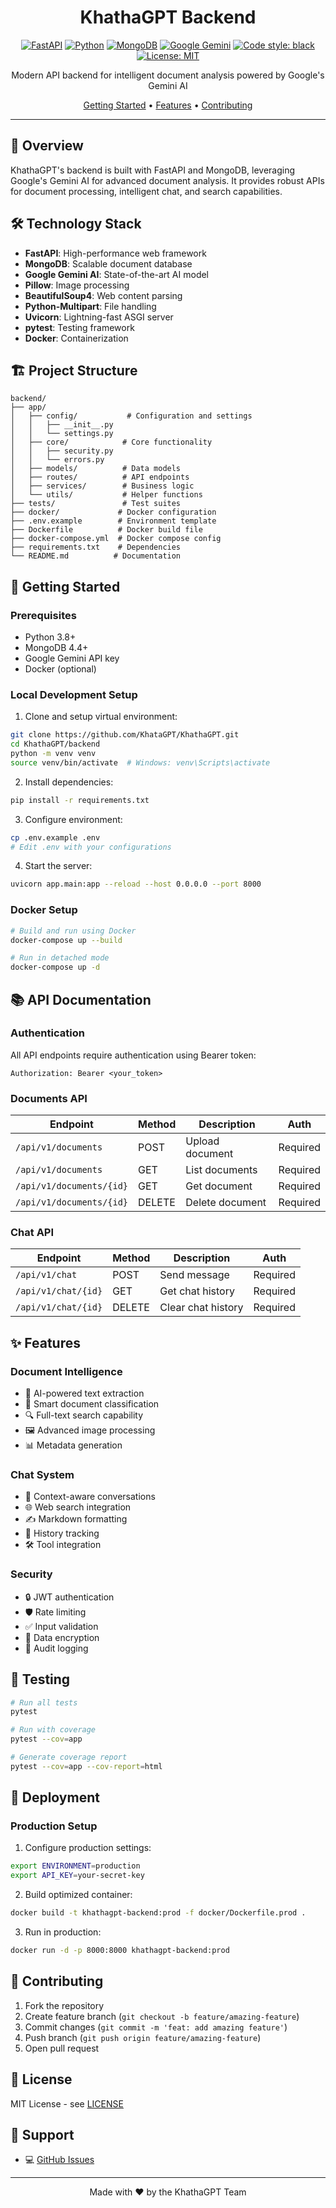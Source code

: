 <div align="center">

# KhathaGPT Backend

[![FastAPI](https://img.shields.io/badge/FastAPI-005571?style=for-the-badge&logo=fastapi)](https://fastapi.tiangolo.com/)
[![Python](https://img.shields.io/badge/Python_3.8+-3776AB?style=for-the-badge&logo=python&logoColor=white)](https://www.python.org/)
[![MongoDB](https://img.shields.io/badge/MongoDB-4EA94B?style=for-the-badge&logo=mongodb&logoColor=white)](https://www.mongodb.com/)
[![Google Gemini](https://img.shields.io/badge/Gemini_AI-4285F4?style=for-the-badge&logo=google&logoColor=white)](https://deepmind.google/technologies/gemini/)
[![Code style: black](https://img.shields.io/badge/code%20style-black-000000.svg?style=for-the-badge)](https://github.com/psf/black)
[![License: MIT](https://img.shields.io/badge/License-MIT-yellow.svg?style=for-the-badge)](https://opensource.org/licenses/MIT)

Modern API backend for intelligent document analysis powered by Google's Gemini AI

[Getting Started](#-getting-started) • 
[Features](#-features) •
[Contributing](#-contributing)

</div>

---

## 📖 Overview

KhathaGPT's backend is built with FastAPI and MongoDB, leveraging Google's Gemini AI for advanced document analysis. It provides robust APIs for document processing, intelligent chat, and search capabilities.

## 🛠️ Technology Stack

- **FastAPI**: High-performance web framework
- **MongoDB**: Scalable document database
- **Google Gemini AI**: State-of-the-art AI model
- **Pillow**: Image processing
- **BeautifulSoup4**: Web content parsing
- **Python-Multipart**: File handling
- **Uvicorn**: Lightning-fast ASGI server
- **pytest**: Testing framework
- **Docker**: Containerization

## 🏗️ Project Structure

```
backend/
├── app/
│   ├── config/           # Configuration and settings
│   │   ├── __init__.py
│   │   └── settings.py
│   ├── core/            # Core functionality
│   │   ├── security.py
│   │   └── errors.py
│   ├── models/          # Data models
│   ├── routes/          # API endpoints
│   ├── services/        # Business logic
│   └── utils/           # Helper functions
├── tests/               # Test suites
├── docker/             # Docker configuration
├── .env.example        # Environment template
├── Dockerfile          # Docker build file
├── docker-compose.yml  # Docker compose config
├── requirements.txt    # Dependencies
└── README.md          # Documentation
```

## 🚀 Getting Started

### Prerequisites

- Python 3.8+
- MongoDB 4.4+
- Google Gemini API key
- Docker (optional)

### Local Development Setup

1. Clone and setup virtual environment:
```bash
git clone https://github.com/KhataGPT/KhathaGPT.git
cd KhathaGPT/backend
python -m venv venv
source venv/bin/activate  # Windows: venv\Scripts\activate
```

2. Install dependencies:
```bash
pip install -r requirements.txt
```

3. Configure environment:
```bash
cp .env.example .env
# Edit .env with your configurations
```

4. Start the server:
```bash
uvicorn app.main:app --reload --host 0.0.0.0 --port 8000
```

### Docker Setup

```bash
# Build and run using Docker
docker-compose up --build

# Run in detached mode
docker-compose up -d
```

## 📚 API Documentation

### Authentication

All API endpoints require authentication using Bearer token:
```http
Authorization: Bearer <your_token>
```

### Documents API

| Endpoint | Method | Description | Auth |
|----------|--------|-------------|------|
| `/api/v1/documents` | POST | Upload document | Required |
| `/api/v1/documents` | GET | List documents | Required |
| `/api/v1/documents/{id}` | GET | Get document | Required |
| `/api/v1/documents/{id}` | DELETE | Delete document | Required |

### Chat API

| Endpoint | Method | Description | Auth |
|----------|--------|-------------|------|
| `/api/v1/chat` | POST | Send message | Required |
| `/api/v1/chat/{id}` | GET | Get chat history | Required |
| `/api/v1/chat/{id}` | DELETE | Clear chat history | Required |


## ✨ Features

### Document Intelligence
- 🤖 AI-powered text extraction
- 📝 Smart document classification
- 🔍 Full-text search capability
- 🖼️ Advanced image processing
- 📊 Metadata generation

### Chat System
- 💬 Context-aware conversations
- 🌐 Web search integration
- ✍️ Markdown formatting
- 📝 History tracking
- 🛠️ Tool integration

### Security
- 🔒 JWT authentication
- 🛡️ Rate limiting
- ✅ Input validation
- 🔐 Data encryption
- 📝 Audit logging

## 🧪 Testing

```bash
# Run all tests
pytest

# Run with coverage
pytest --cov=app

# Generate coverage report
pytest --cov=app --cov-report=html
```

## 🚢 Deployment

### Production Setup

1. Configure production settings:
```bash
export ENVIRONMENT=production
export API_KEY=your-secret-key
```

2. Build optimized container:
```bash
docker build -t khathagpt-backend:prod -f docker/Dockerfile.prod .
```

3. Run in production:
```bash
docker run -d -p 8000:8000 khathagpt-backend:prod
```

## 🤝 Contributing

1. Fork the repository
2. Create feature branch (`git checkout -b feature/amazing-feature`)
3. Commit changes (`git commit -m 'feat: add amazing feature'`)
4. Push branch (`git push origin feature/amazing-feature`)
5. Open pull request

## 📄 License

MIT License - see [LICENSE](LICENSE)

## 💬 Support

- 💻 [GitHub Issues](https://github.com/KhataGPT/KhathaGPT/issues)

---

<div align="center">

Made with ❤️ by the KhathaGPT Team

</div>
